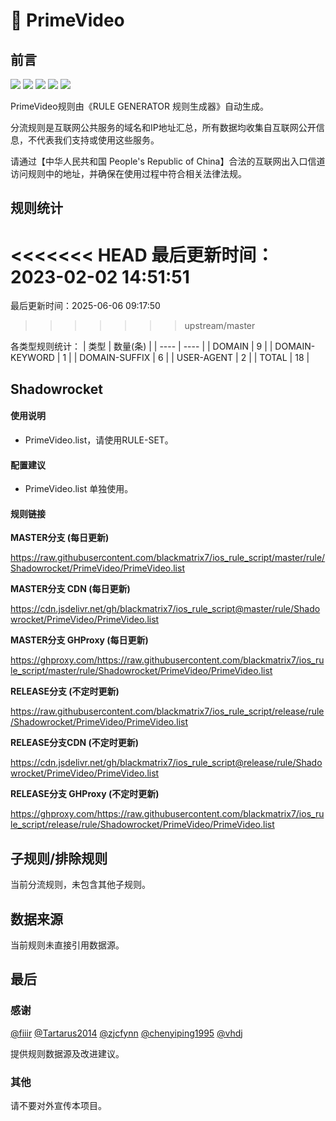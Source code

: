 # 🧸 PrimeVideo

## 前言

![](https://shields.io/badge/-移除重复规则-ff69b4) ![](https://shields.io/badge/-DOMAIN与DOMAIN--SUFFIX合并-green) ![](https://shields.io/badge/-DOMAIN--SUFFIX间合并-critical) ![](https://shields.io/badge/-DOMAIN--SUFFIX与DOMAIN--KEYWORD合并-blue) ![](https://shields.io/badge/-IP--CIDR(6)合并-blueviolet) 

PrimeVideo规则由《RULE GENERATOR 规则生成器》自动生成。

分流规则是互联网公共服务的域名和IP地址汇总，所有数据均收集自互联网公开信息，不代表我们支持或使用这些服务。

请通过【中华人民共和国 People's Republic of China】合法的互联网出入口信道访问规则中的地址，并确保在使用过程中符合相关法律法规。

## 规则统计

<<<<<<< HEAD
最后更新时间：2023-02-02 14:51:51
=======
最后更新时间：2025-06-06 09:17:50
>>>>>>> upstream/master

各类型规则统计：
| 类型 | 数量(条)  | 
| ---- | ----  |
| DOMAIN | 9  | 
| DOMAIN-KEYWORD | 1  | 
| DOMAIN-SUFFIX | 6  | 
| USER-AGENT | 2  | 
| TOTAL | 18  | 


## Shadowrocket 

#### 使用说明
- PrimeVideo.list，请使用RULE-SET。

#### 配置建议
- PrimeVideo.list 单独使用。

#### 规则链接
**MASTER分支 (每日更新)**

https://raw.githubusercontent.com/blackmatrix7/ios_rule_script/master/rule/Shadowrocket/PrimeVideo/PrimeVideo.list

**MASTER分支 CDN (每日更新)**

https://cdn.jsdelivr.net/gh/blackmatrix7/ios_rule_script@master/rule/Shadowrocket/PrimeVideo/PrimeVideo.list

**MASTER分支 GHProxy (每日更新)**

https://ghproxy.com/https://raw.githubusercontent.com/blackmatrix7/ios_rule_script/master/rule/Shadowrocket/PrimeVideo/PrimeVideo.list

**RELEASE分支 (不定时更新)**

https://raw.githubusercontent.com/blackmatrix7/ios_rule_script/release/rule/Shadowrocket/PrimeVideo/PrimeVideo.list

**RELEASE分支CDN (不定时更新)**

https://cdn.jsdelivr.net/gh/blackmatrix7/ios_rule_script@release/rule/Shadowrocket/PrimeVideo/PrimeVideo.list

**RELEASE分支 GHProxy (不定时更新)**

https://ghproxy.com/https://raw.githubusercontent.com/blackmatrix7/ios_rule_script/release/rule/Shadowrocket/PrimeVideo/PrimeVideo.list

## 子规则/排除规则


当前分流规则，未包含其他子规则。

## 数据来源

当前规则未直接引用数据源。

## 最后

### 感谢

[@fiiir](https://github.com/fiiir) [@Tartarus2014](https://github.com/Tartarus2014) [@zjcfynn](https://github.com/zjcfynn) [@chenyiping1995](https://github.com/chenyiping1995) [@vhdj](https://github.com/vhdj)

提供规则数据源及改进建议。

### 其他

请不要对外宣传本项目。